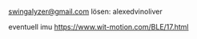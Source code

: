 
swingalyzer@gmail.com
lösen: alexedvinoliver


eventuell imu
https://www.wit-motion.com/BLE/17.html
